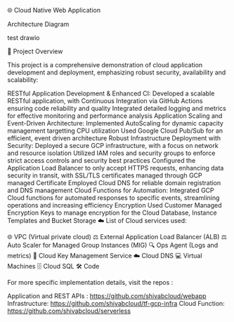 🌐 Cloud Native Web Application

Architecture Diagram

test drawio

🚀 Project Overview

This project is a comprehensive demonstration of cloud application development and deployment, emphasizing robust security, availability and scalability:

RESTful Application Development & Enhanced CI:
Developed a scalable RESTful application, with Continuous Integration via GitHub Actions ensuring code reliability and quality
Integrated detailed logging and metrics for effective monitoring and performance analysis
Application Scaling and Event-Driven Architecture:
Implemented AutoScaling for dynamic capacity management targetting CPU utilization
Used Google Cloud Pub/Sub for an efficient, event driven architecture
Robust Infrastructure Deployment with Security:
Deployed a secure GCP infrastructure, with a focus on network and resource isolation
Utilized IAM roles and security groups to enforce strict access controls and security best practices
Configured the Application Load Balancer to only accept HTTPS requests, enhancing data security in transit, with SSL/TLS certificates managed through GCP managed Certificate
Employed Cloud DNS for reliable domain registration and DNS management
Cloud Functions for Automation:
Integrated GCP Cloud functions for automated responses to specific events, streamlining operations and increasing efficiency
Encryption
Used Customer Managed Encryption Keys to manage encryption for the Cloud Database, Instance Templates and Bucket Storage
☁️ List of Cloud services used:

🌐 VPC (Virtual private cloud)
⚖️ External Application Load Balancer (ALB)
⚖️ Auto Scaler for Managed Group Instances (MIG)
🔍 Ops Agent (Logs and metrics)
🔑 Cloud Key Management Service
☁️ Cloud DNS
💻 Virtual Machines
🗄️ Cloud SQL
🛠️ Code

For more specific implementation details, visit the repos :

Application and REST APIs : https://github.com/shivabcloud/webapp
Infrastructure: https://github.com/shivabcloud/tf-gcp-infra
Cloud Function: https://github.com/shivabcloud/serverless
